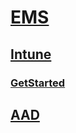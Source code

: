 # [EMS](/msft/)
## [Intune](/msft/test "overview")
### [GetStarted](/msft/test/getstarted/ "getstarted/introduction")
## [AAD](/msft/aad "index")

